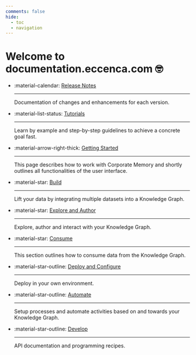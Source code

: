 ```yaml
---
comments: false
hide:
  - toc
  - navigation
---
```

# Welcome to documentation.eccenca.com 🤓

<div class="grid cards" markdown>

-   :material-calendar: [Release Notes](release-notes/corporate-memory-24-3/index.md)

    ---

    Documentation of changes and enhancements for each version.

-   :material-list-status: [Tutorials](tutorials/index.md)

    ---

    Learn by example and step-by-step guidelines to achieve a concrete goal fast.

-   :material-arrow-right-thick: [Getting Started](getting-started/index.md)

    ---

    This page describes how to work with Corporate Memory and shortly outlines all functionalities of the user interface.

-   :material-star: [Build](build/index.md)

    ---

    Lift your data by integrating multiple datasets into a Knowledge Graph.

-   :material-star: [Explore and Author](explore-and-author/index.md)

    ---

    Explore, author and interact with your Knowledge Graph.

-   :material-star: [Consume](consume/index.md)

    ---

    This section outlines how to consume data from the Knowledge Graph.

-   :material-star-outline: [Deploy and Configure](deploy-and-configure/index.md)

    ---

    Deploy in your own environment.

-   :material-star-outline: [Automate](automate/index.md)

    ---

    Setup processes and automate activities based on and towards your Knowledge Graph.

-   :material-star-outline: [Develop](develop/index.md)

    ---

    API documentation and programming recipes.

</div>

